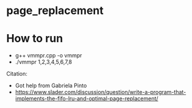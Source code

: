 # page_replacement

# How to run
- g++ vmmpr.cpp -o vmmpr
- ./vmmpr 1,2,3,4,5,6,7,8

Citation:
- Got help from Gabriela Pinto
- https://www.slader.com/discussion/question/write-a-program-that-implements-the-fifo-lru-and-optimal-page-replacement/